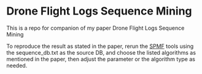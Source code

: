 # Drone Flight Logs Sequence Mining

This is a repo for companion of my paper Drone Flight Logs Sequence Mining

To reproduce the result as stated in the paper, rerun the [SPMF](https://www.philippe-fournier-viger.com/spmf/) tools using the sequence_db.txt as the source DB, and choose the listed algorithms as mentioned in the paper, then adjust the parameter or the algorithm type as needed.

